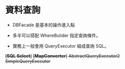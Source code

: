 # 資料查詢

* DBFacade 是基本的操作進入點

* 多半可以搭配 WhereBuilder 指定查詢條件。

* 實務上一般會用 QueryExecutor 組成查詢 SQL。


~~\[**SQL Select**\]~~
~~\[**MapConverter**\]~~
~~AbstractQueryExecutor2~~
~~SimpleQueryExecutor~~



